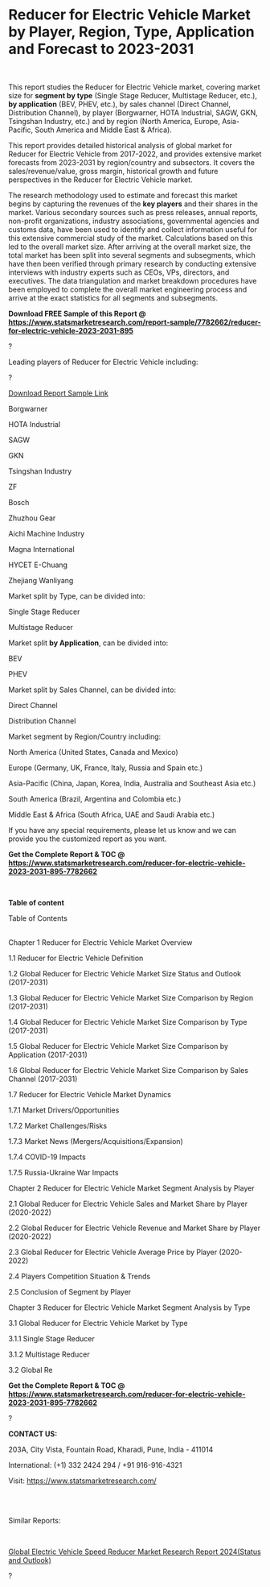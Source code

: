 <h1>Reducer for Electric Vehicle Market by Player, Region, Type, Application and Forecast to 2023-2031</h1><br/><p>This report studies the Reducer for Electric Vehicle market, covering market size for <strong>segment by type</strong> (Single Stage Reducer, Multistage Reducer, etc.), <strong>by application</strong> (BEV, PHEV, etc.), by sales channel (Direct Channel, Distribution Channel), by player (Borgwarner, HOTA Industrial, SAGW, GKN, Tsingshan Industry, etc.) and by region (North America, Europe, Asia-Pacific, South America and Middle East & Africa).</p>
 
 
 
 <p>This report provides detailed historical analysis of global market for Reducer for Electric Vehicle from 2017-2022, and provides extensive market forecasts from 2023-2031 by region/country and subsectors. It covers the sales/revenue/value, gross margin, historical growth and future perspectives in the Reducer for Electric Vehicle market.</p>
 
 
 
 <p>The research methodology used to estimate and forecast this market begins by capturing the revenues of the <strong>key players</strong> and their shares in the market. Various secondary sources such as press releases, annual reports, non-profit organizations, industry associations, governmental agencies and customs data, have been used to identify and collect information useful for this extensive commercial study of the market. Calculations based on this led to the overall market size. After arriving at the overall market size, the total market has been split into several segments and subsegments, which have then been verified through primary research by conducting extensive interviews with industry experts such as CEOs, VPs, directors, and executives. The data triangulation and market breakdown procedures have been employed to complete the overall market engineering process and arrive at the exact statistics for all segments and subsegments.</p>
 
 
 
 <div><b>Download FREE Sample of this Report @ <a href="https://www.statsmarketresearch.com/download-free-sample/7782662/reducer-for-electric-vehicle-2023-2031-895">https://www.statsmarketresearch.com/report-sample/7782662/reducer-for-electric-vehicle-2023-2031-895</a></b></div>
 
 
 
 <p>? </p>
 
 
 
 <p>Leading players of Reducer for Electric Vehicle including:</p>
 
 
 
 <p>? </p>
 
 
 
 <p><a href="https://www.statsmarketresearch.com/download-free-sample/7782662/reducer-for-electric-vehicle-2023-2031-895">Download Report Sample Link</a></p>
 
 
 
 <p>Borgwarner</p>
 
 
 
 <p>HOTA Industrial</p>
 
 
 
 <p>SAGW</p>
 
 
 
 <p>GKN</p>
 
 
 
 <p>Tsingshan Industry</p>
 
 
 
 <p>ZF</p>
 
 
 
 <p>Bosch</p>
 
 
 
 <p>Zhuzhou Gear</p>
 
 
 
 <p>Aichi Machine Industry</p>
 
 
 
 <p>Magna International</p>
 
 
 
 <p>HYCET E-Chuang</p>
 
 
 
 <p>Zhejiang Wanliyang</p>
 
 
 
 <p>Market split by Type, can be divided into:</p>
 
 
 
 <p>Single Stage Reducer</p>
 
 
 
 <p>Multistage Reducer</p>
 
 
 
 <p>Market split <strong>by Application</strong>, can be divided into:</p>
 
 
 
 <p>BEV</p>
 
 
 
 <p>PHEV</p>
 
 
 
 <p>Market split by Sales Channel, can be divided into:</p>
 
 
 
 <p>Direct Channel</p>
 
 
 
 <p>Distribution Channel</p>
 
 
 
 <p>Market segment by Region/Country including:</p>
 
 
 
 <p>North America (United States, Canada and Mexico)</p>
 
 
 
 <p>Europe (Germany, UK, France, Italy, Russia and Spain etc.)</p>
 
 
 
 <p>Asia-Pacific (China, Japan, Korea, India, Australia and Southeast Asia etc.)</p>
 
 
 
 <p>South America (Brazil, Argentina and Colombia etc.)</p>
 
 
 
 <p>Middle East & Africa (South Africa, UAE and Saudi Arabia etc.)</p>
 
 
 
 <p>If you have any special requirements, please let us know and we can provide you the customized report as you want.</p>
 
 
 
 <div><b>Get the Complete Report & TOC @ <a href="https://www.statsmarketresearch.com/reducer-for-electric-vehicle-2023-2031-895-7782662">https://www.statsmarketresearch.com/reducer-for-electric-vehicle-2023-2031-895-7782662</a></b></div>
 
 
 
 <p><br />
 
 <b>Table of content</b></p>
 
 
 
 <p>Table of Contents<br />
 
 <br />
 
 Chapter 1 Reducer for Electric Vehicle Market Overview<br />
 
 1.1 Reducer for Electric Vehicle Definition<br />
 
 1.2 Global Reducer for Electric Vehicle Market Size Status and Outlook (2017-2031)<br />
 
 1.3 Global Reducer for Electric Vehicle Market Size Comparison by Region (2017-2031)<br />
 
 1.4 Global Reducer for Electric Vehicle Market Size Comparison by Type (2017-2031)<br />
 
 1.5 Global Reducer for Electric Vehicle Market Size Comparison by Application (2017-2031)<br />
 
 1.6 Global Reducer for Electric Vehicle Market Size Comparison by Sales Channel (2017-2031)<br />
 
 1.7 Reducer for Electric Vehicle Market Dynamics<br />
 
 1.7.1 Market Drivers/Opportunities<br />
 
 1.7.2 Market Challenges/Risks<br />
 
 1.7.3 Market News (Mergers/Acquisitions/Expansion)<br />
 
 1.7.4 COVID-19 Impacts<br />
 
 1.7.5 Russia-Ukraine War Impacts<br />
 
 Chapter 2 Reducer for Electric Vehicle Market Segment Analysis by Player<br />
 
 2.1 Global Reducer for Electric Vehicle Sales and Market Share by Player (2020-2022)<br />
 
 2.2 Global Reducer for Electric Vehicle Revenue and Market Share by Player (2020-2022)<br />
 
 2.3 Global Reducer for Electric Vehicle Average Price by Player (2020-2022)<br />
 
 2.4 Players Competition Situation & Trends<br />
 
 2.5 Conclusion of Segment by Player<br />
 
 Chapter 3 Reducer for Electric Vehicle Market Segment Analysis by Type<br />
 
 3.1 Global Reducer for Electric Vehicle Market by Type<br />
 
 3.1.1 Single Stage Reducer<br />
 
 3.1.2 Multistage Reducer<br />
 
 3.2 Global Re</p>
 
 
 
 <div><b>Get the Complete Report & TOC @ <a href="https://www.statsmarketresearch.com/reducer-for-electric-vehicle-2023-2031-895-7782662">https://www.statsmarketresearch.com/reducer-for-electric-vehicle-2023-2031-895-7782662</a></b></div>
 
 
 
 <p>? </p>
 
 
 
 <p><b>CONTACT US:</b><br />
 
 203A, City Vista, Fountain Road, Kharadi, Pune, India - 411014<br />
 
 International: (+1) 332 2424 294 / +91 916-916-4321<br />
 
 Visit: <a href="https://www.statsmarketresearch.com/">https://www.statsmarketresearch.com/</a><br />
 
 <br />
 
 <br />
 
 Similar Reports:<br />
 
 <br />
 
 <a href="https://www.statsmarketresearch.com/global-electric-vehicle-speed-reducer-2024-25-7915492">Global Electric Vehicle Speed Reducer Market Research Report 2024(Status and Outlook)</a><br />
 
 ? </p>